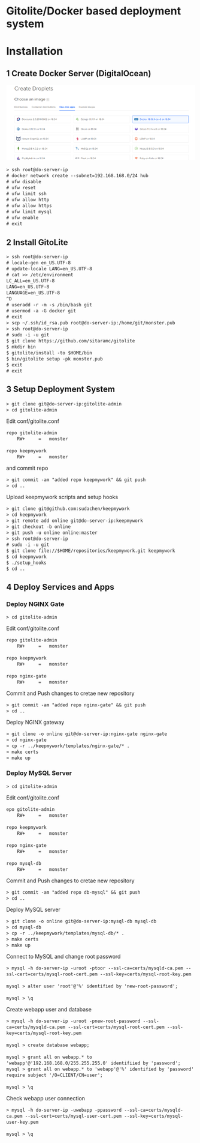 # Gitolite/Docker based deployment system


# Installation

## 1 Create Docker Server (DigitalOcean)

![](doc/img/do-docker.png)

```
> ssh root@do-server-ip
# docker network create --subnet=192.168.168.0/24 hub
# ufw disable
# ufw reset
# ufw limit ssh
# ufw allow http
# ufw allow https
# ufw limit mysql
# ufw enable
# exit
```

## 2 Install GitoLite

```
> ssh root@do-server-ip
# locale-gen en_US.UTF-8
# update-locale LANG=en_US.UTF-8
# cat >> /etc/environment 
LC_ALL=en_US.UTF-8
LANG=en_US.UTF-8 
LANGUAGE=en_US.UTF-8 
^D
# useradd -r -m -s /bin/bash git
# usermod -a -G docker git
# exit
> scp ~/.ssh/id_rsa.pub root@do-server-ip:/home/git/monster.pub
> ssh root@do-server-ip
# sudo -i -u git
$ git clone https://github.com/sitaramc/gitolite
$ mkdir bin
$ gitolite/install -to $HOME/bin
$ bin/gitolite setup -pk monster.pub
$ exit
# exit
```

## 3 Setup Deployment System

```
> git clone git@do-server-ip:gitolite-admin
> cd gitolite-admin
```

Edit conf/gitolite.conf
```
repo gitolite-admin
    RW+     =   monster

repo keepmywork
    RW+     =   monster
```

and commit repo
```
> git commit -am "added repo keepmywork" && git push
> cd ..
```

Upload keepmywork scripts and setup hooks
```
> git clone git@github.com:sudachen/keepmywork
> cd keepmywork
> git remote add online git@do-server-ip:keepmywork
> git checkout -b online
> git push -u online online:master
> ssh root@do-server-ip
# sudo -i -u git
$ git clone file://$HOME/repositories/keepmywork.git keepmywork
$ cd keepmywork
$ ./setup_hooks
$ cd ..
```

## 4 Deploy Services and Apps

### Deploy NGINX Gate

```
> cd gitolite-admin
```

Edit conf/gitolite.conf
```
repo gitolite-admin
    RW+     =   monster

repo keepmywork
    RW+     =   monster

repo nginx-gate
    RW+     =   monster
```

Commit and Push changes to cretae new repository
```
> git commit -am "added repo nginx-gate" && git push
> cd ..
```

Deploy NGINX gateway
```
> git clone -o online git@do-server-ip:nginx-gate nginx-gate
> cd nginx-gate
> cp -r ../keepmywork/templates/nginx-gate/* .
> make certs
> make up
```

### Deploy MySQL Server

```
> cd gitolite-admin
```

Edit conf/gitolite.conf
```
epo gitolite-admin
    RW+     =   monster

repo keepmywork
    RW+     =   monster

repo nginx-gate
    RW+     =   monster

repo mysql-db
    RW+     =   monster
```

Commit and Push changes to cretae new repository
```
> git commit -am "added repo db-mysql" && git push
> cd ..
```

Deploy MySQL server
```
> git clone -o online git@do-server-ip:mysql-db mysql-db
> cd mysql-db
> cp -r ../keepmywork/templates/mysql-db/* .
> make certs
> make up
```

Connect to MySQL and change root password
```
> mysql -h do-server-ip -uroot -ptoor --ssl-ca=certs/mysqld-ca.pem --ssl-cert=certs/mysql-root-cert.pem --ssl-key=certs/mysql-root-key.pem

mysql > alter user 'root'@'%' identified by 'new-root-password';

mysql > \q
```

Create webapp user and database
```
> mysql -h do-server-ip -uroot -pnew-root-password --ssl-ca=certs/mysqld-ca.pem --ssl-cert=certs/mysql-root-cert.pem --ssl-key=certs/mysql-root-key.pem

mysql > create database webapp;

mysql > grant all on webapp.* to 'webapp'@'192.168.168.0/255.255.255.0' identifiied by 'password';
mysql > grant all on webapp.* to 'webapp'@'%' identified by 'password' require subject '/O=CLIENT/CN=user';

mysql > \q
```

Check webapp user connection
```
> mysql -h do-server-ip -uwebapp -ppassword --ssl-ca=certs/mysqld-ca.pem --ssl-cert=certs/mysql-user-cert.pem --ssl-key=certs/mysql-user-key.pem

mysql > \q
```

